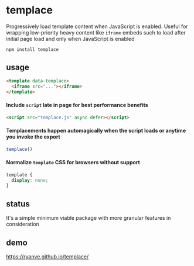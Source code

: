 # templace
Progressively load template content when JavaScript is enabled. Useful for wrapping low-priority heavy content like `iframe` embeds such to load after initial page load and only when JavaScript is enabled

```
npm install templace
```

## usage

```html
<template data-templace>
  <iframe src="..."></iframe>
</template>
```

#### Include `script` late in page for best performance benefits

```html
<script src="templace.js" async defer></script>
```

#### Templacements happen automagically when the script loads or anytime you invoke the export

```js
templace()
```

#### Normalize `template` CSS for browsers without support

```css
template {
  display: none;
}
```

## status
It's a simple minimum viable package with more granular features in consideration

## demo
https://ryanve.github.io/templace/
